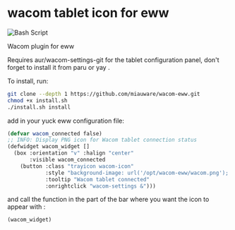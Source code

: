 # wacom tablet icon for eww

![Bash Script](https://img.shields.io/badge/bash_script-%23121011.svg?style=for-the-badge&logo=gnu-bash&logoColor=white)

Wacom plugin for eww

Requires aur/wacom-settings-git for the tablet configuration panel, don't forget to install it from paru or yay .

To install, run: 

```bash
git clone --depth 1 https://github.com/miauware/wacom-eww.git
chmod +x install.sh
./install.sh install 
```

add in your yuck eww configuration file:


```lisp
(defvar wacom_connected false)
;; INFO: Display PNG icon for Wacom tablet connection status
(defwidget wacom_widget []
  (box :orientation "v" :halign "center"
       :visible wacom_connected
    (button :class "trayicon wacom-icon"
            :style "background-image: url('/opt/wacom-eww/wacom.png'); background-size: contain; background-repeat: no-repeat;"
            :tooltip "Wacom tablet connected"
            :onrightclick "wacom-settings &")))
```

and call the function in the part of the bar where you want the icon to appear with :
```lisp
(wacom_widget)
```
